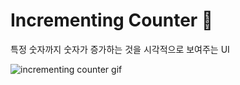 # Incrementing Counter 🔢

특정 숫자까지 숫자가 증가하는 것을 시각적으로 보여주는 UI

![incrementing counter gif](https://github.com/lyj-ooz/ui-practice/tree/master/incrementing%20counter)
